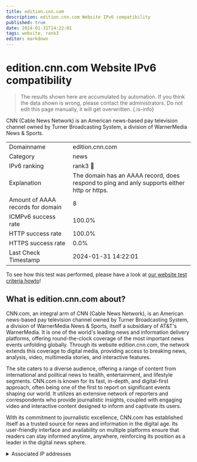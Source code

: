 ```yaml
---
title: edition.cnn.com
description: edition.cnn.com Website IPv6 compatibility
published: true
date: 2024-01-31T14:22:01
tags: website, rank3
editor: markdown
---
```


# edition.cnn.com Website IPv6 compatibility

> The results shown here are accumulated by automation. If you think the data shown is wrong, please contact the administrators. 
> Do not edit this page manually, it will get overwritten.
{.is-info}

CNN (Cable News Network) is an American news-based pay television channel owned by Turner Broadcasting System, a division of WarnerMedia News & Sports.


|   |   |
| - | - |
| Domainname | edition.cnn.com
| Category | news |
| IPv6 ranking | rank3 :3rd_place_medal: |
| Explanation | The domain has an AAAA record, does respond to ping and anly supports either http or https. |
| Amount of AAAA records for domain | 8 |
| ICMPv6 success rate | 100.0%|
| HTTP success rate | 100.0% |
| HTTPS success rate | 0.0% |
| Last Check Timestamp | 2024-01-31 14:22:01 |

To see how this test was performed, please have a look at [our website test criteria howto](/howto/testcriteria/website)!


## What is edition.cnn.com about?
CNN.com, an integral arm of CNN (Cable News Network), is an American news-based pay television channel owned by Turner Broadcasting System, a division of WarnerMedia News & Sports, itself a subsidiary of AT&T's WarnerMedia. It is one of the world's leading news and information delivery platforms, offering round-the-clock coverage of the most important news events unfolding globally. Through its website edition.cnn.com, the network extends this coverage to digital media, providing access to breaking news, analysis, video, multimedia stories, and interactive features.

The site caters to a diverse audience, offering a range of content from international and political news to health, entertainment, and lifestyle segments. CNN.com is known for its fast, in-depth, and digital-first approach, often being one of the first to report on significant events shaping our world. It utilizes an extensive network of reporters and correspondents who provide journalistic insights, coupled with engaging video and interactive content designed to inform and captivate its users.

With its commitment to journalistic excellence, CNN.com has established itself as a trusted source for news and information in the digital age. Its user-friendly interface and availability on multiple platforms ensure that readers can stay informed anytime, anywhere, reinforcing its position as a leader in the digital news sphere.



<details>
<summary>Associated IP addresses</summary>

2a04:4e42:e00::773

2a04:4e42:600::773

2a04:4e42:200::773

2a04:4e42:800::773

2a04:4e42:400::773

2a04:4e42::773

2a04:4e42:c00::773

2a04:4e42:a00::773

</details>
